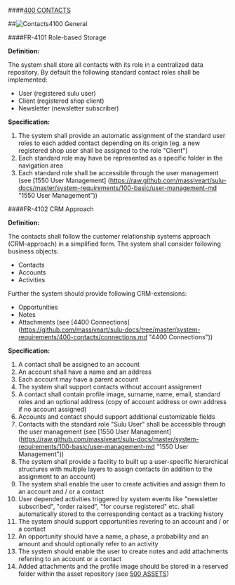 ####[400 CONTACTS](https://github.com/massiveart/sulu-docs/tree/master/system-requirements/400-contacts "400 CONTACTS")

##![Contacts](https://raw.github.com/massiveart/sulu-docs/master/system-requirements/images/contacts.png)4100 General

####FR-4101 Role-based Storage

**Definition:**

The system shall store all contacts with its role in a centralized data repository. By default the following standard contact roles shall be implemented:

* User (registered sulu user)
* Client (registered shop client)
* Newsletter (newsletter subscriber)

**Specification:**

1. The system shall provide an automatic assignment of the standard user roles to each added contact depending on its origin (eg. a new registered shop user shall be assigned to the role "Client")
2. Each standard role may have be represented as a specific folder in the navigation area
3. Each standard role shall be accessible through the user management (see [1550 User Management] (https://raw.github.com/massiveart/sulu-docs/master/system-requirements/100-basic/user-management-md "1550 User Management"))


####FR-4102 CRM Approach

**Definition:**

The contacts shall follow the customer relationship systems approach (CRM-approach) in a simplified form. The system shall consider following business objects:

* Contacts
* Accounts
* Activities

Further the system should provide following CRM-extensions:

* Opportunities
* Notes
* Attachments (see [4400 Connections] (https://github.com/massiveart/sulu-docs/tree/master/system-requirements/400-contacts/connections.md "4400 Connections"))

**Specification:**

1. A contact shall be assigned to an account
1. An account shall have a name and an address
1. Each account may have a parent account
1. The system shall support contacts without account assignment
1. A contact shall contain profile image, surname, name, email, standard roles and an optional address (copy of account address or own address if no account assigned)
1. Accounts and contact should support additional customizable fields
1. Contacts with the standard role "Sulu User" shall be accessible through the user management (see [1550 User Management] (https://raw.github.com/massiveart/sulu-docs/master/system-requirements/100-basic/user-management-md "1550 User Management"))
1. The system shall provide a facility to built up a user-specific hierarchical structures with multiple layers to assign contacts (in addition to the assignment to an account)
1. The system shall enable the user to create activities and assign them to an account and / or a contact
1. User depended activities triggered by system events like "newsletter subscribed", "order raised", "for course registered" etc. shall automatically stored to the corresponding contact as a tracking history
1. The system should support opportunities revering to an account and / or a contact 
1. An opportunity should have a name, a phase, a probability and an amount and should optionally refer to an activity
1. The system should enable the user to create notes and add attachments referring to an account or a contact
1. Added attachments and the profile image should be stored in a reserved folder within the asset repository (see [500 ASSETS](https://raw.github.com/massiveart/sulu-docs/master/system-requirements/500-assets/ "500 ASSETS"))
